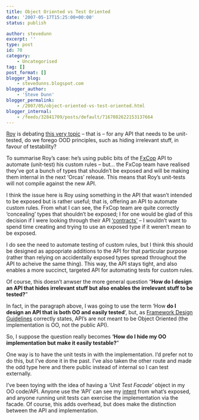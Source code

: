 ```yaml
---
title: Object Oriented vs Test Oriented
date: '2007-05-17T15:25:00+00:00'
status: publish

author: stevedunn
excerpt: ''
type: post
id: 70
category:
    - Uncategorised
tag: []
post_format: []
blogger_blog:
    - stevedunns.blogspot.com
blogger_author:
    - 'Steve Dunn'
blogger_permalink:
    - /2007/05/object-oriented-vs-test-oriented.html
blogger_internal:
    - /feeds/32841709/posts/default/7167082622153137664
---
```

[Roy](http://weblogs.asp.net/rosherove/default.aspx) is debating [this very topic](http://weblogs.asp.net/rosherove/archive/2007/02/25/fxcop-is-heading-in-the-wrong-direction-no-testability-whatsoever.aspx) – that is – for any API that needs to be unit-tested, do we forego OOD principles, such as hiding irrelevant stuff, in favour of testability?

To summarise Roy’s case: he’s using public bits of the [FxCop](http://www.gotdotnet.com/Team/FxCop/) API to automate (unit-test) his custom rules – but… the FxCop team have realised they’ve got a bunch of types that shouldn’t be exposed and will be making them internal in the next ‘Orcas’ release. This means that Roy’s unit-tests will not compile against the new API.

I think the issue here is Roy using something in the API that wasn’t intended to be exposed but is rather useful; that is, offering an API to automate custom rules. From what I can see, the FxCop team are quite correctly ‘concealing’ types that shouldn’t be exposed; I for one would be glad of this decision if I were looking through their API [‘contracts’](http://www.regdeveloper.co.uk/2005/12/29/first_among_equals/) – I wouldn’t want to spend time creating and trying to use an exposed type if it weren’t mean to be exposed.

I do see the need to automate testing of custom rules, but I think this should be designed as appopriate additions to the API for that particular purpose (rather than relying on accidentally exposed types spread throughout the API to acheive the same thing). This way, the API stays tight, and also enables a more succinct, targeted API for automating tests for custom rules.

Of course, this doesn’t anwser the more general question “**How do I design an API that hides irrelevant stuff but also enables the irrelevant stuff to be tested?**”

In fact, in the paragraph above, I was going to use the term ‘How **do I design an API that is both OO and easily tested**‘, but, as [Framework Design Guidelines](http://msdn2.microsoft.com/en-us/library/czefa0ke(vs.71).aspx) correctly states, API’s are not meant to be Object Oriented (the implementation is OO, not the public API).

So, I suppose the question really becomes **‘How do I hide my OO implementation but make it easily testable?**”

One way is to have the unit tests in with the implementation. I’d prefer not to do this, but I’ve done it in the past. I’ve also taken the other route and made the odd type here and there public instead of internal so I can test externally.

I’ve been toying with the idea of having a *‘Unit Test Facade’* object in my OO code/API. Anyone use the ‘API’ can see my [intent](http://www.jot.fm/issues/issue_2004_06/article2/article2.pdf) from what’s exposed, and anyone running unit tests can exercise the implementation via the facade. Of course, this adds overhead, but does make the distinction between the API and implementation.